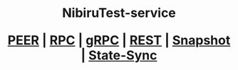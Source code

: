 <h1 align="center"> NibiruTest-service
  
 [PEER](https://github.com/YTWOFUND/NibiruTest-Service.md/blob/main/NibiruTest-Peer.md)   |   [RPC](https://github.com/YTWOFUND/NibiruTest-Service.md/blob/main/NibiruTest-RPC.md)   |   [gRPC](https://github.com/YTWOFUND/NibiruTest-Service.md/blob/main/NibiruTest-gRPC.md)    |   [REST](https://github.com/YTWOFUND/NibiruTest-Service.md/blob/main/NibiruTest-Rest.md)    |   [Snapshot]()   |   [State-Sync]()
